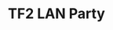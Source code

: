 ---
credit:
- SIGPwny
featured: false
recording: ''
slides: lan_party.pdf
tags:
- misc
- social
- tf2
time_start: 2017-11-09T18:00:00.000000-06:00
title: TF2 LAN Party
week_number: 10
---